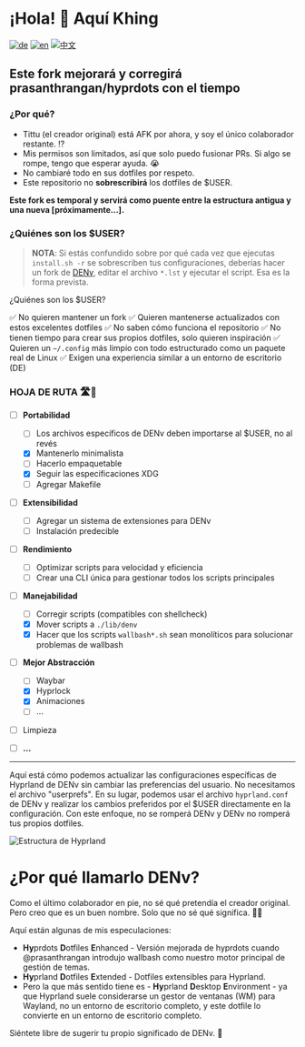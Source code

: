 # ¡Hola! 👋 Aquí Khing

[![de](https://img.shields.io/badge/lang-de-black.svg)](./Hyprdots-to-DENv.de.md)
[![en](https://img.shields.io/badge/lang-en-red.svg)](../../Hyprdots-to-DENv.md)
[![中文](https://img.shields.io/badge/lang-中文-orange.svg)](./Hyprdots-to-DENv.zh.md)

## Este fork mejorará y corregirá prasanthrangan/hyprdots con el tiempo

### ¿Por qué?

- Tittu (el creador original) está AFK por ahora, y soy el único colaborador restante. ⁉️
- Mis permisos son limitados, así que solo puedo fusionar PRs. Si algo se rompe, tengo que esperar ayuda. 😭
- No cambiaré todo en sus dotfiles por respeto.
- Este repositorio no **sobrescribirá** los dotfiles de $USER.

**Este fork es temporal y servirá como puente entre la estructura antigua y una nueva [próximamente...].**

### ¿Quiénes son los $USER?

> **NOTA**: Si estás confundido sobre por qué cada vez que ejecutas `install.sh -r` se sobrescriben tus configuraciones, deberías hacer un fork de [DENv](https://github.com/DENv-Project/DENv), editar el archivo `*.lst` y ejecutar el script. Esa es la forma prevista.

¿Quiénes son los $USER?

✅ No quieren mantener un fork
✅ Quieren mantenerse actualizados con estos excelentes dotfiles
✅ No saben cómo funciona el repositorio
✅ No tienen tiempo para crear sus propios dotfiles, solo quieren inspiración
✅ Quieren un `~/.config` más limpio con todo estructurado como un paquete real de Linux
✅ Exigen una experiencia similar a un entorno de escritorio (DE)

### HOJA DE RUTA 🛣️📍

- [ ] **Portabilidad**

  - [ ] Los archivos específicos de DENv deben importarse al $USER, no al revés
  - [x] Mantenerlo minimalista
  - [ ] Hacerlo empaquetable
  - [x] Seguir las especificaciones XDG
  - [ ] Agregar Makefile

- [ ] **Extensibilidad**

  - [ ] Agregar un sistema de extensiones para DENv
  - [ ] Instalación predecible

- [ ] **Rendimiento**

  - [ ] Optimizar scripts para velocidad y eficiencia
  - [ ] Crear una CLI única para gestionar todos los scripts principales

- [ ] **Manejabilidad**

  - [ ] Corregir scripts (compatibles con shellcheck)
  - [x] Mover scripts a `./lib/denv`
  - [x] Hacer que los scripts `wallbash*.sh` sean monolíticos para solucionar problemas de wallbash

- [ ] **Mejor Abstracción**

  - [ ] Waybar
  - [x] Hyprlock
  - [x] Animaciones
  - [ ] ...

- [ ] Limpieza
- [ ] **...**

---

Aquí está cómo podemos actualizar las configuraciones específicas de Hyprland de DENv sin cambiar las preferencias del usuario. No necesitamos el archivo "userprefs". En su lugar, podemos usar el archivo `hyprland.conf` de DENv y realizar los cambios preferidos por el $USER directamente en la configuración. Con este enfoque, no se romperá DENv y DENv no romperá tus propios dotfiles.

![Estructura de Hyprland](https://github.com/user-attachments/assets/91b35c2e-0003-458f-ab58-18fc29541268)

# ¿Por qué llamarlo DENv?

Como el último colaborador en pie, no sé qué pretendía el creador original. Pero creo que es un buen nombre. Solo que no sé qué significa. 🤷‍♂️

Aquí están algunas de mis especulaciones:

- **Hy**prdots **D**otfiles **E**nhanced - Versión mejorada de hyprdots cuando @prasanthrangan introdujo wallbash como nuestro motor principal de gestión de temas.
- **Hy**prland **D**otfiles **E**xtended - Dotfiles extensibles para Hyprland.
- Pero la que más sentido tiene es - **Hy**prland **D**esktop **E**nvironment - ya que Hyprland suele considerarse un gestor de ventanas (WM) para Wayland, no un entorno de escritorio completo, y este dotfile lo convierte en un entorno de escritorio completo.

Siéntete libre de sugerir tu propio significado de DENv. 🤔
